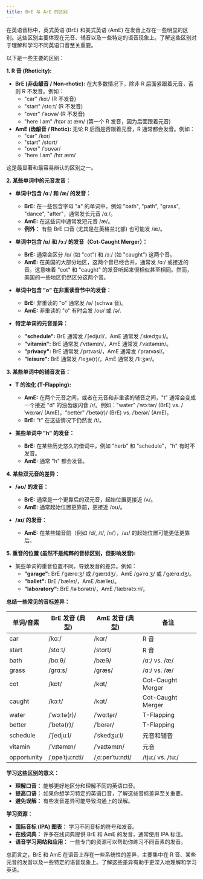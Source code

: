 ```yaml
---
title: BrE 与 ArE 的区别
---
```

在英语音标中，英式英语 (BrE) 和美式英语 (AmE) 在发音上存在一些明显的区别。这些区别主要体现在元音、辅音以及一些特定的语音现象上。了解这些区别对于理解和学习不同英语口音至关重要。

以下是一些主要的区别：

**1. R 音 (Rhoticity):**

* **BrE (非齿龈音 / Non-rhotic):**  在大多数情况下，除非 R 后面紧跟着元音，否则 R 不发音。例如：
    * "car" /kɑː/ (R 不发音)
    * "start" /stɑːt/ (R 不发音)
    * "over" /ˈəʊvə/ (R 不发音)
    * "here I am" /hɪər aɪ æm/ (第一个 R 发音，因为后面跟着元音)
* **AmE (齿龈音 / Rhotic):**  无论 R 后面是否跟着元音，R 通常都会发音。例如：
    * "car" /kɑr/
    * "start" /stɑrt/
    * "over" /ˈoʊvər/
    * "here I am" /hɪr æm/

这是最显著和最容易辨认的区别之一。

**2. 某些单词中的元音发音：**

* **单词中包含 /ɑː/ 和 /æ/ 的发音：**
    * **BrE:**  在一些包含字母 "a" 的单词中，例如 "bath", "path", "grass", "dance", "after"，通常发长元音 /ɑː/。
    * **AmE:**  在这些词中通常发短元音 /æ/。
    * **例外：**  有些 BrE 口音 (尤其是在英格兰北部) 也可能发 /æ/。

* **单词中包含 /ɒ/ 和 /ɔː/ 的发音（Cot-Caught Merger）：**
    * **BrE:**  通常会区分 /ɒ/ (如 "cot") 和 /ɔː/ (如 "caught") 这两个音。
    * **AmE:**  在美国的大部分地区，这两个音已经合并，通常发 /ɑː/ 或接近的音。这意味着 "cot" 和 "caught" 的发音听起来很相似甚至相同。然而，美国的一些地区仍然区分这两个音。

* **单词中包含 "o" 在非重读音节中的发音：**
    * **BrE:**  非重读的 "o" 通常发 /ə/ (schwa 音)。
    * **AmE:**  非重读的 "o" 有时会发 /oʊ/ 或 /ə/.

* **特定单词的元音差异：**
    * **"schedule":** BrE 通常发 /ˈʃedjuːl/，AmE 通常发 /ˈskedʒuːl/。
    * **"vitamin":** BrE 通常发 /ˈvɪtəmɪn/，AmE 通常发 /ˈvaɪtəmɪn/。
    * **"privacy":** BrE 通常发 /ˈprɪvəsi/，AmE 通常发 /ˈpraɪvəsi/。
    * **"leisure":** BrE 通常发 /ˈleʒə(r)/，AmE 通常发 /ˈliːʒər/。

**3. 某些单词中的辅音发音：**

* **T 的浊化 (T-Flapping):**
    * **AmE:**  在两个元音之间，或者在元音和非重读的辅音之间，"t" 通常会变成一个接近 "d" 的浊齿龈闪音 /ɾ/。例如："water" /ˈwɔːtər/ (BrE) vs. /ˈwɑːɾər/ (AmE)，"better" /ˈbetə(r)/ (BrE) vs. /ˈbeɾər/ (AmE)。
    * **BrE:**  "t" 在这些情况下仍然发 /t/。

* **某些单词中 "h" 的发音：**
    * **BrE:**  在某些历史悠久的借词中，例如 "herb" 和 "schedule"，"h" 有时不发音。
    * **AmE:**  通常 "h" 都会发音。

**4. 某些双元音的差异：**

* **/əʊ/ 的发音：**
    * **BrE:**  通常是一个更靠后的双元音，起始位置更接近 /ʌ/。
    * **AmE:**  通常起始位置更靠前，更接近 /oʊ/。

* **/aɪ/ 的发音：**
    * **AmE:**  在某些辅音前（例如 /d/, /t/, /n/），/aɪ/ 的起始位置可能更低更靠后。

**5. 重音的位置 (虽然不是纯粹的音标区别，但影响发音):**

* 某些单词的重音位置不同，导致发音的差异。例如：
    * **"garage":** BrE /ˈɡærɑːʒ/ 或 /ˈɡærɪdʒ/，AmE /ɡəˈrɑːʒ/ 或 /ˈɡærɑːdʒ/。
    * **"ballet":** BrE /ˈbæleɪ/，AmE /bæˈleɪ/。
    * **"laboratory":** BrE /ləˈbɒrətri/，AmE /ˈlæbrətɔːri/。

**总结一些常见的音标差异：**

| 单词/音素 | BrE 发音 (典型) | AmE 发音 (典型) | 备注 |
|---|---|---|---|
| car | /kɑː/ | /kɑr/ | R 音 |
| start | /stɑːt/ | /stɑrt/ | R 音 |
| bath | /bɑːθ/ | /bæθ/ |  /ɑː/ vs. /æ/ |
| grass | /ɡrɑːs/ | /ɡræs/ | /ɑː/ vs. /æ/ |
| cot | /kɒt/ | /kɑt/ | Cot-Caught Merger |
| caught | /kɔːt/ | /kɑt/ | Cot-Caught Merger |
| water | /ˈwɔːtə(r)/ | /ˈwɑːt̬ər/ | T-Flapping |
| better | /ˈbetə(r)/ | /ˈbeɾər/ | T-Flapping |
| schedule | /ˈʃedjuːl/ | /ˈskedʒuːl/ | 元音和辅音 |
| vitamin | /ˈvɪtəmɪn/ | /ˈvaɪtəmɪn/ | 元音 |
| opportunity | /ˌɒpəˈtjuːnɪti/ | /ˌɑːpərˈtuːnɪti/ | /tjuː/ vs. /tuː/ |

**学习这些区别的意义：**

* **理解口音：** 能够更好地区分和理解不同的英语口音。
* **提高口语：**  如果你想学习特定的英语口音，了解这些音标差异至关重要。
* **避免误解：** 有些发音差异可能导致沟通上的误解。

**学习资源：**

* **国际音标 (IPA) 图表：**  学习不同音标的符号和发音。
* **在线词典：** 许多在线词典提供 BrE 和 AmE 的发音，通常使用 IPA 标注。
* **语音学习网站和应用：**  一些专门的资源可以帮助你练习不同音素的发音。

总而言之，BrE 和 AmE 在语音上存在一些系统性的差异，主要集中在 R 音、某些元音的发音以及一些特定的语音现象上。了解这些差异有助于更深入地理解和学习英语。
